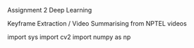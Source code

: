 Assignment 2
Deep Learning

Keyframe Extraction / Video Summarising from NPTEL videos



import sys
import cv2
import numpy as np


